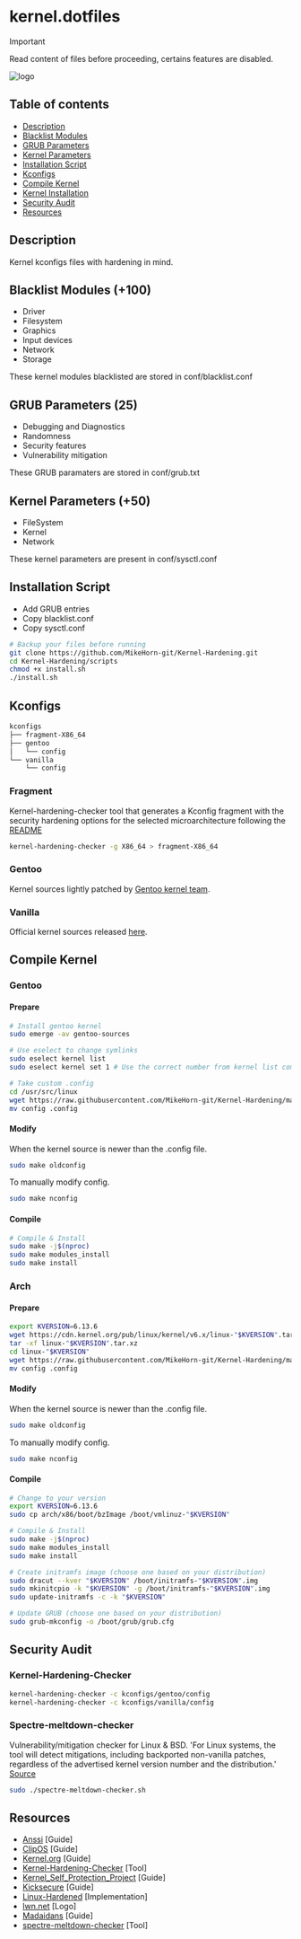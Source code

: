 # kernel.dotfiles

> [!IMPORTANT]
> Read content of files before proceeding, certains features are disabled.

![logo](https://github.com/MikeHorn-git/Kernel-Hardening/assets/123373126/e4fca8a7-782a-42a7-863e-431a94660313)

## Table of contents

- [Description](https://github.com/MikeHorn-git/Kernel-Hardening#description)
- [Blacklist Modules](https://github.com/MikeHorn-git/Kernel-Hardening#blacklist-modules-100)
- [GRUB Parameters](https://github.com/MikeHorn-git/Kernel-Hardening#grub-parameters-25)
- [Kernel Parameters](https://github.com/MikeHorn-git/Kernel-Hardening#kernel-parameters-50)
- [Installation Script](https://github.com/MikeHorn-git/Kernel-Hardening#installation-script)
- [Kconfigs](https://github.com/MikeHorn-git/Kernel-Hardening#kconfigs)
- [Compile Kernel](https://github.com/MikeHorn-git/Kernel-Hardening#compile-kernel)
- [Kernel Installation](https://github.com/MikeHorn-git/Kernel-Hardening#kernel-installation)
- [Security Audit](https://github.com/MikeHorn-git/Kernel-Hardening#security-audit)
- [Resources](https://github.com/MikeHorn-git/Kernel-Hardening#resources)

## Description

Kernel kconfigs files with hardening in mind.

## Blacklist Modules (+100)

- Driver
- Filesystem
- Graphics
- Input devices
- Network
- Storage

These kernel modules blacklisted are stored in conf/blacklist.conf

## GRUB Parameters (25)

- Debugging and Diagnostics
- Randomness
- Security features
- Vulnerability mitigation

These GRUB paramaters are stored in conf/grub.txt

## Kernel Parameters (+50)

- FileSystem
- Kernel
- Network

These kernel parameters are present in conf/sysctl.conf

## Installation Script

- Add GRUB entries
- Copy blacklist.conf
- Copy sysctl.conf

```bash
# Backup your files before running
git clone https://github.com/MikeHorn-git/Kernel-Hardening.git
cd Kernel-Hardening/scripts
chmod +x install.sh
./install.sh
```

## Kconfigs

```bash
kconfigs
├── fragment-X86_64
├── gentoo
│   └── config
└── vanilla
    └── config
```

### Fragment

Kernel-hardening-checker tool that generates a Kconfig fragment with the security hardening options
for the selected microarchitecture following the [README](https://github.com/a13xp0p0v/kernel-hardening-checker#generating-a-kconfig-fragment-with-the-security-hardening-options)

```bash
kernel-hardening-checker -g X86_64 > fragment-X86_64
```

### Gentoo

Kernel sources lightly patched by [Gentoo kernel team](https://packages.gentoo.org/packages/sys-kernel/gentoo-sources).

### Vanilla

Official kernel sources released [here](https://www.kernel.org/).

## Compile Kernel

### Gentoo

#### Prepare

```bash
# Install gentoo kernel
sudo emerge -av gentoo-sources

# Use eselect to change symlinks
sudo eselect kernel list
sudo eselect kernel set 1 # Use the correct number from kernel list command

# Take custom .config
cd /usr/src/linux
wget https://raw.githubusercontent.com/MikeHorn-git/Kernel-Hardening/main/kconfigs/gentoo/config
mv config .config
```

#### Modify

When the kernel source is newer than the .config file.

```bash
sudo make oldconfig
```

To manually modify config.

```bash
sudo make nconfig
```

#### Compile

```bash
# Compile & Install
sudo make -j$(nproc)
sudo make modules_install
sudo make install
```

### Arch

#### Prepare

```bash
export KVERSION=6.13.6
wget https://cdn.kernel.org/pub/linux/kernel/v6.x/linux-"$KVERSION".tar.xz
tar -xf linux-"$KVERSION".tar.xz
cd linux-"$KVERSION"
wget https://raw.githubusercontent.com/MikeHorn-git/Kernel-Hardening/main/kconfigs/vanilla/config
mv config .config
```

#### Modify

When the kernel source is newer than the .config file.

```bash
sudo make oldconfig
```

To manually modify config.

```bash
sudo make nconfig
```

#### Compile

```bash
# Change to your version
export KVERSION=6.13.6
sudo cp arch/x86/boot/bzImage /boot/vmlinuz-"$KVERSION"

# Compile & Install
sudo make -j$(nproc)
sudo make modules_install
sudo make install

# Create initramfs image (choose one based on your distribution)
sudo dracut --kver "$KVERSION" /boot/initramfs-"$KVERSION".img
sudo mkinitcpio -k "$KVERSION" -g /boot/initramfs-"$KVERSION".img
sudo update-initramfs -c -k "$KVERSION"

# Update GRUB (choose one based on your distribution)
sudo grub-mkconfig -o /boot/grub/grub.cfg
```

## Security Audit

### Kernel-Hardening-Checker

```bash
kernel-hardening-checker -c kconfigs/gentoo/config
kernel-hardening-checker -c kconfigs/vanilla/config
```

### Spectre-meltdown-checker

Vulnerability/mitigation checker for Linux & BSD.
'For Linux systems, the tool will detect mitigations, including backported non-vanilla patches,
regardless of the advertised kernel version number and the distribution.' [Source](https://github.com/speed47/spectre-meltdown-checker)

```bash
sudo ./spectre-meltdown-checker.sh
```

## Resources

- [Anssi](https://cyber.gouv.fr/publications/recommandations-de-securite-relatives-un-systeme-gnulinux) [Guide]
- [ClipOS](https://docs.clip-os.org/clipos/kernel.html#configuration) [Guide]
- [Kernel.org](https://www.kernel.org/doc/html/latest/admin-guide/kernel-parameters.html) [Guide]
- [Kernel-Hardening-Checker](https://github.com/a13xp0p0v/kernel-hardening-checker) [Tool]
- [Kernel_Self_Protection_Project](https://kernsec.org/wiki/index.php/Kernel_Self_Protection_Project/Recommended_Settings) [Guide]
- [Kicksecure](https://github.com/Kicksecure) [Guide]
- [Linux-Hardened](https://github.com/anthraxx/linux-hardened) [Implementation]
- [lwn.net](https://lwn.net/) [Logo]
- [Madaidans](https://madaidans-insecurities.github.io/guides/linux-hardening.html#kernel) [Guide]
- [spectre-meltdown-checker](https://github.com/speed47/spectre-meltdown-checker) [Tool]
